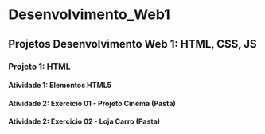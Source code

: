 # Desenvolvimento_Web1
<h2>Projetos Desenvolvimento Web 1: HTML, CSS, JS</h2>
<h3>Projeto 1: HTML</h3>
<h4>Atividade 1: Elementos HTML5</h4>
<h4>Atividade 2: Exercicio 01 - Projeto Cinema (Pasta) </h4>
<h4>Atividade 2: Exercicio 02 - Loja Carro (Pasta) </h4>
